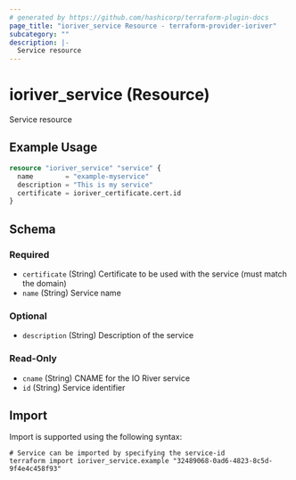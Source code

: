 ```yaml
---
# generated by https://github.com/hashicorp/terraform-plugin-docs
page_title: "ioriver_service Resource - terraform-provider-ioriver"
subcategory: ""
description: |-
  Service resource
---
```


# ioriver_service (Resource)

Service resource

## Example Usage

```terraform
resource "ioriver_service" "service" {
  name        = "example-myservice"
  description = "This is my service"
  certificate = ioriver_certificate.cert.id
}
```

<!-- schema generated by tfplugindocs -->
## Schema

### Required

- `certificate` (String) Certificate to be used with the service (must match the domain)
- `name` (String) Service name

### Optional

- `description` (String) Description of the service

### Read-Only

- `cname` (String) CNAME for the IO River service
- `id` (String) Service identifier

## Import

Import is supported using the following syntax:

```shell
# Service can be imported by specifying the service-id
terraform import ioriver_service.example "32489068-0ad6-4823-8c5d-9f4e4c458f93"
```
